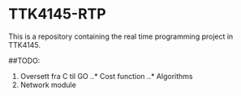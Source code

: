 # TTK4145-RTP
This is a repository containing the real time programming project in TTK4145.

##TODO:
1. Oversett fra C til GO
..* Cost function
..* Algorithms
2. Network module

